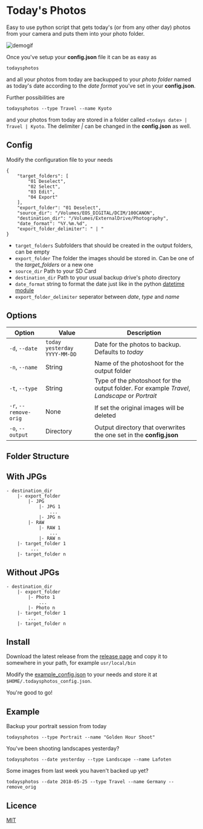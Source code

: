 # Today's Photos

Easy to use python script that gets today's (or from any other day) photos from your camera and puts them into your photo folder.

![demogif](http://files.janholub.de/todaysphotos.gif)

Once you've setup your **config.json** file it can be as easy as

```
todaysphotos
```

and all your photos from today are backupped to your *photo folder* named as today's date according to the *date format* you've set in your **config.json**.

Further possibilities are

```
todaysphotos --type Travel --name Kyoto
```

and your photos from today are stored in a folder called `<todays date> | Travel | Kyoto`. The delimiter *|* can be changed in the **config.json** as well.

## Config

Modify the configuration file to your needs

```
{
	"target_folders": [
		"01 Deselect",
		"02 Select",
		"03 Edit",
		"04 Export"
	],
	"export_folder": "01 Deselect",
	"source_dir": "/Volumes/EOS_DIGITAL/DCIM/100CANON",
	"destination_dir": "/Volumes/ExternalDrive/Photography",
	"date_format": "%Y.%m.%d",
	"export_folder_delimiter": " | "
}

```

* `target_folders` Subfolders that should be created in the output folders, can be empty
* `export_folder` The folder the images should be stored in. Can be one of the *target_folders* or a new one
* `source_dir` Path to your SD Card
* `destination_dir` Path to your usual backup drive's photo directory
* `date_format` string to format the date just like in the python [datetime module](https://docs.python.org/2/library/datetime.html#strftime-strptime-behavior)
* `export_folder_delimiter` seperator between *date*, *type* and *name*

## Options

| Option               | Value                            | Description                                                                                   |
|----------------------|----------------------------------|-----------------------------------------------------------------------------------------------|
| `-d`, `--date`       | `today` `yesterday` `YYYY-MM-DD` | Date for the photos to backup. Defaults to *today*                                            |
| `-n`, `--name`       | String                           | Name of the photoshoot for the output folder                                                  |
| `-t`, `--type`       | String                           | Type of the photoshoot for the output folder. For example *Travel*, *Landscape* or *Portrait* |
| `-r`, `--remove-orig` | None                             | If set the original images will be deleted                                                    |
| `-o`, `--output`     | Directory                        | Output directory that overwrites the one set in the **config.json**                           |


## Folder Structure

## With JPGs

```
- destination_dir
	|- export_folder
  		|- JPG
   			|- JPG 1
      			...
   			|- JPG n
  		|- RAW
   			|- RAW 1
     			...
   			|- RAW n
 	|- target_folder 1
         ...
 	|- target_folder n   	  
```

## Without JPGs

```
- destination_dir
	|- export_folder
		|- Photo 1
      		...
  		|- Photo n
 	|- target_folder 1
    	...
 	|- target_folder n   	  
```

## Install

Download the latest release from the [release page](https://github.com/00SteinsGate00/Todays-Photos/releases) and copy it to somewhere in your path, for example `usr/local/bin`

Modify the [example_config.json](example_config.json) to your needs and store it at `$HOME/.todaysphotos_config.json`.

You're good to go!


## Example

Backup your portrait session from today

```
todaysphotos --type Portrait --name "Golden Hour Shoot"
```

You've been shooting landscapes yesterday?

```
todaysphotos --date yesterday --type Landscape --name Lafoten
```

Some images from last week you haven't backed up yet?

```
todaysphotos --date 2018-05-25 --type Travel --name Germany --remove_orig
```



## Licence

[MIT](licence.md)
